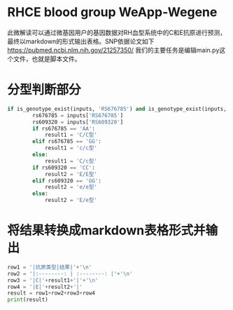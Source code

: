 # RHCE blood group WeApp-Wegene
此微解读可以通过微基因用户的基因数据对RH血型系统中的C和E抗原进行预测，最终以markdown的形式输出表格。SNP依据论文如下
<https://pubmed.ncbi.nlm.nih.gov/21257350/>
我们的主要任务是编辑main.py这个文件，也就是脚本文件。
# 分型判断部分
```python
if is_genotype_exist(inputs, 'RS676785') and is_genotype_exist(inputs, 'RS609320'):
        rs676785 = inputs['RS676785']
        rs609320 = inputs['RS609320']
        if rs676785 == 'AA':
            result1 = 'C/C型'
        elif rs676785 == 'GG':
            result1 = 'c/c型'
        else:
            result1 = 'C/c型'
        if rs609320 == 'CC':
            result2 = 'E/E型'
        elif rs609320 == 'GG':
            result2 = 'e/e型'
        else:
            result2 = 'E/e型'
```
# 将结果转换成markdown表格形式并输出
```python
row1 = '|抗原类型|结果|'+'\n'
row2 = '|:--------: | :--------: |'+'\n'
row3 = '|C|'+result1+'|'+'\n'
row4 = '|E|'+result2+'|'
result = row1+row2+row3+row4
print(result)
```
